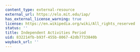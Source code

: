 ```yaml
---
content_type: external-resource
external_url: https://elo.mit.edu/iap/
has_external_license_warning: true
license: https://en.wikipedia.org/wiki/All_rights_reserved
status: ''
title: Independent Activities Period
uid: 832214fb-b93f-455b-8067-42db7733840b
wayback_url: ''
---
```

